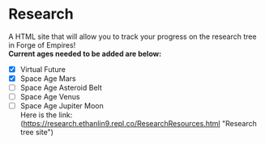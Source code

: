 # Research
A HTML site that will allow you to track your progress on the research tree in Forge of Empires!\
**Current ages needed to be added are below:** 
- [X] Virtual Future
- [X] Space Age Mars
- [ ] Space Age Asteroid Belt
- [ ] Space Age Venus
- [ ] Space Age Jupiter Moon\
Here is the link: (https://research.ethanlin9.repl.co/ResearchResources.html "Research tree site")
